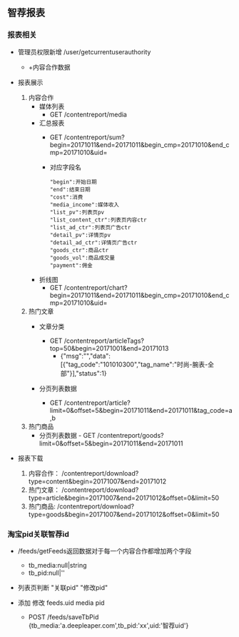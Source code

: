 ## 智荐报表

### 报表相关

- 管理员权限新增 /user/getcurrentuserauthority
    - +内容合作数据
    
- 报表展示
    1. 内容合作
        - 媒体列表
            - GET /contentreport/media
        - 汇总报表
             - GET /contentreport/sum?begin=20171011&end=20171011&begin_cmp=20171010&end_cmp=20171010&uid=
             -  对应字段名
             
                    "begin":开始日期 
                    "end":结束日期
                    "cost":消费 
                    "media_income":媒体收入
                    "list_pv":列表页pv 
                    "list_content_ctr":列表页内容ctr 
                    "list_ad_ctr":列表页广告ctr 
                    "detail_pv":详情页pv 
                    "detail_ad_ctr":详情页广告ctr
                    "goods_ctr":商品ctr 
                    "goods_vol":商品成交量 
                    "payment":佣金
                    
        - 折线图
             - GET /contentreport/chart?begin=20171011&end=20171011&begin_cmp=20171010&end_cmp=20171010&uid=
    2. 热门文章
        - 文章分类 
            - GET /contentreport/articleTags?top=50&begin=20171001&end=20171013
                - {"msg":"","data":[{"tag_code":"101010300","tag_name":"时尚-腕表-全部"}],"status":1}

        - 分页列表数据
             - GET /contentreport/article?limit=0&offset=5&begin=20171011&end=20171011&tag_code=a,b
    3. 热门商品
        - 分页列表数据
              - GET /contentreport/goods?limit=0&offset=5&begin=20171011&end=20171011
         

- 报表下载
    1. 内容合作： /contentreport/download?type=content&begin=20171007&end=20171012
    2. 热门文章： /contentreport/download?type=article&begin=20171007&end=20171012&offset=0&limit=50
    3. 热门商品: /contentreport/download?type=goods&begin=20171007&end=20171012&offset=0&limit=50
    
    
### 淘宝pid关联智荐id

- /feeds/getFeeds返回数据对于每一个内容合作都增加两个字段 
    - tb_media:null|string 
    - tb_pid:null|''
    
- 列表页判断 "关联pid" "修改pid" 
- 添加 修改 feeds.uid  media pid
    - POST /feeds/saveTbPid {tb_media:'a.deepleaper.com',tb_pid:'xx',uid:'智荐uid'}